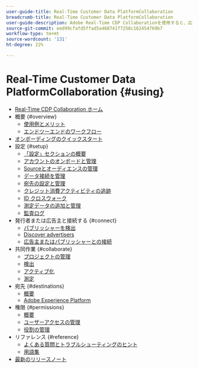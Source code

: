 ```yaml
---
user-guide-title: Real-Time Customer Data PlatformCollaboration
breadcrumb-title: Real-Time Customer Data PlatformCollaboration
user-guide-description: Adobe Real-Time CDP Collaborationを使用すると、広告主とパブリッシャーの間でシームレスで安全なデータ共有および共同作業が可能になり、リアルタイムのオーディエンスインサイトとパーソナライズされたマーケティング戦略が促進されます。
source-git-commit: eed99cfafd5ffad5a468741f7258c162454769b7
workflow-type: tm+mt
source-wordcount: '131'
ht-degree: 22%

---
```



# Real-Time Customer Data PlatformCollaboration {#using}

* [Real-Time CDP Collaboration ホーム](./home.md)
* 概要 {#overview}
   * [使用例とメリット](./use-cases-benefits.md)
   * [エンドツーエンドのワークフロー](./end-to-end-workflow.md)
* [オンボーディングのクイックスタート](./quick-start-guide.md)
* 設定 {#setup}
   * [「設定」セクションの概要](./setup/setup-overview.md)
   * [アカウントのオンボードと管理](./setup/onboard-account.md)
   * [Sourceとオーディエンスの管理](./setup/onboard-audiences.md)
   * [データ接続を管理](./setup/manage-data-connection.md)
   * [宛先の設定と管理](./setup/manage-destinations.md)
   * [クレジット消費アクティビティの追跡](/help/guide/setup/my-activity.md)
   * [ID クロスウォーク](./setup/identity-crosswalk.md)
   * [測定データの追加と管理](./setup/onboard-measurement-data.md)
   * [監査ログ](./setup/audit-logs.md)
* 発行者または広告主と接続する {#connect}
   * [パブリッシャーを検出](./connect/discover-publishers.md)
   * [Discover advertisers](./connect/discover-advertisers.md)
   * [広告主またはパブリッシャーとの接続](./connect/establishing-connections.md)
* 共同作業 {#collaborate}
   * [プロジェクトの管理](./collaborate/manage-projects.md)
   * [検出](./collaborate/discover.md)
   * [アクティブ化](./collaborate/activate.md)
   * [測定](./collaborate/measure.md)
* 宛先 {#destinations}
   * [概要](./destinations/overview.md)
   * [Adobe Experience Platform](./destinations/experience-platform.md)
* 権限 {#permissions}
   * [概要](/help/guide/permissions/overview.md)
   * [ユーザーアクセスの管理](/help/guide/permissions/manage-user-access.md)
   * [役割の管理](/help/guide/permissions/manage-roles.md)
* リファレンス {#reference}
   * [よくある質問とトラブルシューティングのヒント](./faqs/common-questions.md)
   * [用語集](./glossary.md)
* [最新のリリースノート](/help/guide/release-notes/latest.md)
